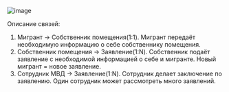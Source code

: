 ![image](https://github.com/user-attachments/assets/7c492bc7-4755-4fdb-9cc2-5251d16d1509)

Описание связей:

1) Мигрант -> Собственник помещения(1:1). Мигрант передаёт необходимую информацию о себе собственнику помещения.
2) Собственник помещения -> Заявление(1:N). Собственник подаёт заявление с необходимой информацией о себе и мигранте. Новый мигрант = новое заявление.
3) Сотрудник МВД -> Заявление(1:N). Сотрудник делает заключение по заявлению. Один сотрудник может рассмотреть много заявлений.
